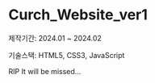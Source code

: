 # Curch_Website_ver1
제작기간: 2024.01 ~ 2024.02

기술스택: HTML5, CSS3, JavaScript

RIP
It will be missed...

